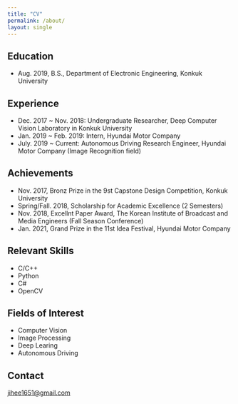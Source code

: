 ```yaml
---
title: "CV"
permalink: /about/
layout: single
---
```


## Education
* Aug. 2019, B.S., Department of Electronic Engineering, Konkuk University

## Experience
* Dec. 2017 ~ Nov. 2018: Undergraduate Researcher, Deep Computer Vision Laboratory in Konkuk University
* Jan. 2019 ~ Feb. 2019: Intern, Hyundai Motor Company
* July. 2019 ~ Current: Autonomous Driving Research Engineer, Hyundai Motor Company (Image Recognition field)
 
## Achievements
* Nov. 2017, Bronz Prize in the 9st Capstone Design Competition, Konkuk University
* Spring/Fall. 2018, Scholarship for Academic Excellence (2 Semesters)
* Nov. 2018, Excellnt Paper Award, The Korean Institute of Broadcast and Media Engineers (Fall Season Conference)
* Jan. 2021, Grand Prize in the 11st Idea Festival, Hyundai Motor Company

## Relevant Skills
* C/C++
* Python
* C#
* OpenCV

## Fields of Interest
* Computer Vision  
* Image Processing  
* Deep Learing  
* Autonomous Driving

## Contact
jihee1651@gmail.com
